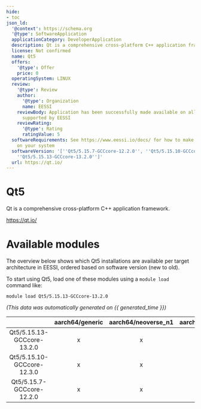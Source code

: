 ```yaml
---
hide:
- toc
json_ld:
  '@context': https://schema.org
  '@type': SoftwareApplication
  applicationCategory: DeveloperApplication
  description: Qt is a comprehensive cross-platform C++ application framework.
  license: Not confirmed
  name: Qt5
  offers:
    '@type': Offer
    price: 0
  operatingSystem: LINUX
  review:
    '@type': Review
    author:
      '@type': Organization
      name: EESSI
    reviewBody: Application has been successfully made available on all architectures
      supported by EESSI
    reviewRating:
      '@type': Rating
      ratingValue: 5
  softwareRequirements: See https://www.eessi.io/docs/ for how to make EESSI available
    on your system
  softwareVersion: '[''Qt5/5.15.7-GCCcore-12.2.0'', ''Qt5/5.15.10-GCCcore-12.3.0'',
    ''Qt5/5.15.13-GCCcore-13.2.0'']'
  url: https://qt.io/
---
```


Qt5
===


Qt is a comprehensive cross-platform C++ application framework.

https://qt.io/
# Available modules


The overview below shows which Qt5 installations are available per target architecture in EESSI, ordered based on software version (new to old).

To start using Qt5, load one of these modules using a `module load` command like:

```shell
module load Qt5/5.15.13-GCCcore-13.2.0
```

*(This data was automatically generated on {{ generated_time }})*  

| |aarch64/generic|aarch64/neoverse_n1|aarch64/neoverse_v1|x86_64/generic|x86_64/amd/zen2|x86_64/amd/zen3|x86_64/amd/zen4|x86_64/intel/haswell|x86_64/intel/sapphirerapids|x86_64/intel/skylake_avx512|
| :---: | :---: | :---: | :---: | :---: | :---: | :---: | :---: | :---: | :---: | :---: |
|Qt5/5.15.13-GCCcore-13.2.0|x|x|x|x|x|x|x|x|x|x|
|Qt5/5.15.10-GCCcore-12.3.0|x|x|x|x|x|x|x|x|x|x|
|Qt5/5.15.7-GCCcore-12.2.0|x|x|x|x|x|x|x|x|x|x|
